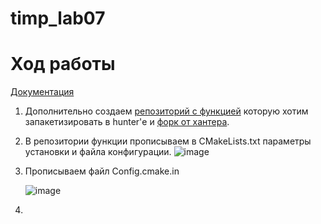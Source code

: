 # timp_lab07

# Ход работы
[Документация](https://hunter.readthedocs.io/en/latest/creating-new/create/cmake.html)

1) Дополнительно создаем [репозиторий с функцией](https://github.com/ImDmitrybtw/hello_foo) которую хотим запакетизировать в hunter'е и [форк от хантера](https://github.com/ImDmitrybtw/hunter/tree/hello_foo).
2) В репозитории функции прописываем в CMakeLists.txt параметры установки и файла конфигурации.
   ![image](https://user-images.githubusercontent.com/92674699/168253350-b1371d73-26df-43de-b848-0673bcf92492.png)
 
3) Прописываем файл Config.cmake.in

   ![image](https://user-images.githubusercontent.com/92674699/168253252-4d6cda9c-3e4d-4f44-865a-08ed13d2b52c.png)

4) 
